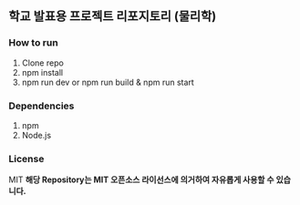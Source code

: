 
## 학교 발표용 프로젝트 리포지토리 (물리학)

### How to run

1. Clone repo
2. npm install
3. npm run dev or npm run build & npm run start

### Dependencies

1. npm
2. Node.js

### License
MIT
**해당 Repository는 MIT 오픈소스 라이선스에 의거하여 자유롭게 사용할 수 있습니다.**